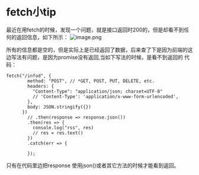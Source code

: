 # fetch小tip
最近在用fetch的时候，发现一个问题，就是接口返回时200的，但是却看不到任何的返回信息，如下所示：
![image.png](https://upload-images.jianshu.io/upload_images/4432476-6057a9384fd63cb8.png?imageMogr2/auto-orient/strip%7CimageView2/2/w/1240)

所有的信息都是空的，但是实际上是已经返回了数据，后来查了下是因为前端的这边写法有问题，是因为promise没有返回,当如下写法的时候，是看不到返回的
代码：
```
fetch("/infod", {
        method: "POST", // *GET, POST, PUT, DELETE, etc.
        headers: {
          "Content-Type": "application/json; charset=UTF-8"
          // 'Content-Type': 'application/x-www-form-urlencoded',
        },
        body: JSON.stringify({})
      })
        // .then(response => response.json())
        .then(res => {
          console.log("rss", res)
          // res = res.text()
        })
        .catch(err => {

        });
```
只有在代码里边把response 使用json()或者其它方法的时候才能看到返回。